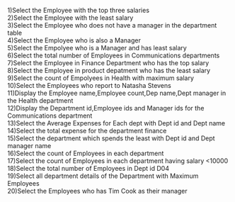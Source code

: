 1)Select the Employee with the top three salaries				
2)Select the Employee with the least salary				
3)Select the Employee who does not have a manager in the department table		
4)Select the Employee who is also a Manager				
5)Select the Empolyee who is a Manager and has least salary				
6)Select the total number of Employees in Communications departments
7)Select the Employee in Finance Department who has the top salary	
8)Select the Employee in product depatment who has the least salary			
9)Select the count of Empolyees in Health with maximum salary				
10)Select the Employees who report to Natasha Stevens				
11)Display the Employee name,Employee count,Dep name,Dept manager in the Health department				
12)Display the Department id,Employee ids and Manager ids for the Communications department				
13)Select the Average Expenses for Each dept with Dept id and Dept name		
14)Select the total expense for the department finance				
15)Select the department which spends the least with Dept id and Dept manager name	
16)Select the count of Employees in each department				
17)Select the count of Employees in each department having salary <10000
18)Select the total number of Employees in Dept id D04				
19)Select all department details of the Department with Maximum Employees	
20)Select the Employees who has Tim Cook as their manager
		

